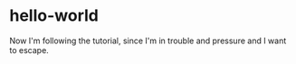 # hello-world
Now I'm following the tutorial, since I'm in trouble and pressure and I want to escape.
